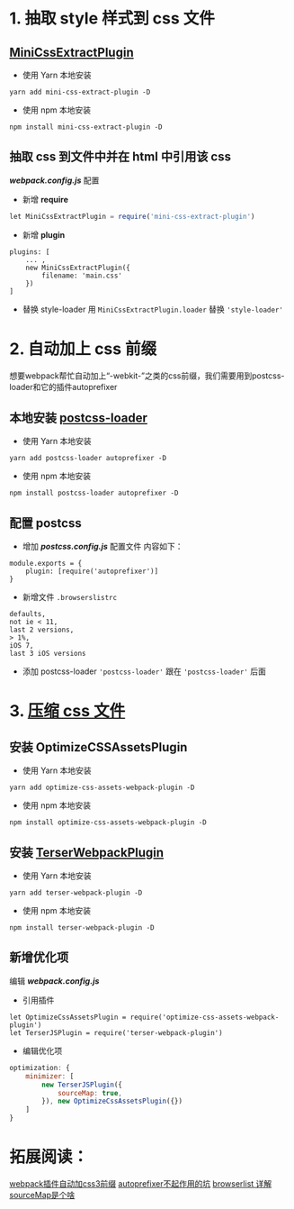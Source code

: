 # 1. 抽取 style 样式到 css 文件
## [MiniCssExtractPlugin](https://webpack.js.org/plugins/mini-css-extract-plugin/ "MiniCssExtractPlugin")
+ 使用 Yarn 本地安装
```shell
yarn add mini-css-extract-plugin -D
```

+ 使用 npm 本地安装
```shell
npm install mini-css-extract-plugin -D
```

## 抽取 css 到文件中并在 html 中引用该 css
 ___webpack.config.js___  配置
+ 新增  **require**
```javascript
let MiniCssExtractPlugin = require('mini-css-extract-plugin')
```

+ 新增 **plugin**
```javacript
plugins: [
	... ,
	new MiniCssExtractPlugin({
		filename: 'main.css'
	})
]
```

+ 替换 style-loader
用 `MiniCssExtractPlugin.loader` 替换 `'style-loader'`

# 2. 自动加上 css 前缀
想要webpack帮忙自动加上“-webkit-”之类的css前缀，我们需要用到postcss-loader和它的插件autoprefixer

## 本地安装 [postcss-loader](https://webpack.js.org/loaders/postcss-loader/ "postcss-loader")
+ 使用 Yarn 本地安装
```shell
yarn add postcss-loader autoprefixer -D
```

+ 使用 npm 本地安装
```shell
npm install postcss-loader autoprefixer -D
```

## 配置 postcss
+ 增加  ___postcss.config.js___  配置文件
内容如下：
```
module.exports = {
    plugin: [require('autoprefixer')]
}
```

+ 新增文件 `.browserslistrc`
```
defaults,
not ie < 11,
last 2 versions,
> 1%,
iOS 7,
last 3 iOS versions
```

+ 添加 postcss-loader
 `'postcss-loader'` 跟在 `'postcss-loader'` 后面

# 3. [压缩 css 文件](https://webpack.js.org/plugins/mini-css-extract-plugin/#minimizing-for-production "压缩 css 文件")
## 安装 OptimizeCSSAssetsPlugin
+ 使用 Yarn 本地安装
```shell
yarn add optimize-css-assets-webpack-plugin -D
```

+ 使用 npm 本地安装
```shell
npm install optimize-css-assets-webpack-plugin -D
```

## 安装 [TerserWebpackPlugin](https://webpack.js.org/plugins/terser-webpack-plugin/ "TerserWebpackPlugin")
+ 使用 Yarn 本地安装
```shell
yarn add terser-webpack-plugin -D
```

+ 使用 npm 本地安装
```shell
npm install terser-webpack-plugin -D
```

## 新增优化项
编辑  ___webpack.config.js___

+ 引用插件
```
let OptimizeCssAssetsPlugin = require('optimize-css-assets-webpack-plugin')
let TerserJSPlugin = require('terser-webpack-plugin')
```

+ 编辑优化项
```javascript
optimization: {
	minimizer: [
		new TerserJSPlugin({
			sourceMap: true,
		}), new OptimizeCssAssetsPlugin({})
	]
}
```

# 拓展阅读：
[webpack插件自动加css3前缀](https://www.cnblogs.com/amiezhang/p/8330001.html)
[autoprefixer不起作用的坑](https://www.cnblogs.com/yangzhou33/p/11355169.html)
[browserlist 详解](https://www.jianshu.com/p/91157aa64244)
[sourceMap是个啥](https://segmentfault.com/a/1190000020213957)